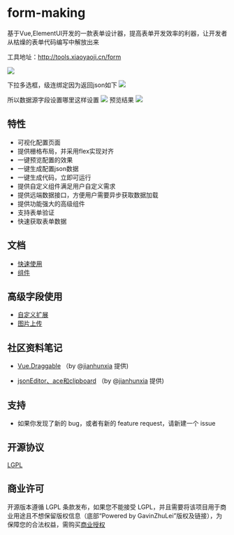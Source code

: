 # form-making
基于Vue,ElementUI开发的一款表单设计器，提高表单开发效率的利器，让开发者从枯燥的表单代码编写中解放出来

工具地址：http://tools.xiaoyaoji.cn/form

![](https://user-gold-cdn.xitu.io/2018/9/27/1661a6cd60454273)

下拉多选框，级连绑定因为返回json如下
![](https://i.loli.net/2019/05/22/5ce4e3968184c63021.png)

所以数据源字段设置哪里这样设置
![](https://i.loli.net/2019/05/22/5ce4e39635b5924815.png)
预览结果
![](https://i.loli.net/2019/05/22/5ce4e4310686462661.png)


## 特性

* 可视化配置页面
* 提供栅格布局，并采用flex实现对齐
* 一键预览配置的效果
* 一键生成配置json数据
* 一键生成代码，立即可运行
* 提供自定义组件满足用户自定义需求
* 提供远端数据接口，方便用户需要异步获取数据加载
* 提供功能强大的高级组件
* 支持表单验证
* 快速获取表单数据

## 文档

* [快速使用](https://www.yuque.com/zhulei-sbpfz/ua9nar/mdgwki)
* [组件](https://www.yuque.com/zhulei-sbpfz/ua9nar/vtebqs)

## 高级字段使用

* [自定义扩展](https://github.com/GavinZhuLei/vue-form-making/blob/master/doc/blank.md "自定义扩展")
* [图片上传](https://github.com/GavinZhuLei/vue-form-making/blob/master/doc/imgupload.md "图片上传")

## 社区资料笔记

* [Vue.Draggable](https://note.youdao.com/share/?id=f525c8897d9d7f6648bc28d59f5d03f4&type=note#/) （by @[jianhunxia](https://github.com/jianhunxia) 提供)

* [jsonEditor、ace和clipboard](https://note.youdao.com/share/?id=4cb3b53c76cb9f5f733f171529f71501&type=note#/) （by @[jianhunxia](https://github.com/jianhunxia) 提供)

## 支持

* 如果你发现了新的 bug，或者有新的 feature request，请新建一个 issue

## 开源协议

[LGPL](https://opensource.org/licenses/LGPL-3.0)

## 商业许可

开源版本遵循 LGPL 条款发布，如果您不能接受 LGPL，并且需要将该项目用于商业用途且不想保留版权信息（底部“Powered by GavinZhuLei”版权及链接），为保障您的合法权益，需购买[商业授权](http://tools.xiaoyaoji.cn/form/#/price)